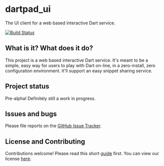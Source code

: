 # dartpad_ui

The UI client for a web based interactive Dart service.

[![Build Status](https://travis-ci.org/dart-lang/dartpad_ui.svg?branch=master)](https://travis-ci.org/dart-lang/dartpad_ui)

## What is it? What does it do?

This project is a web based interactive Dart service. It's meant to be a simple,
easy way for users to play with Dart on-line, in a zero-install, zero
configuration environment. It'll support an easy snippet sharing service.

## Project status

Pre-alpha! Definitely still a work in progress.

## Issues and bugs

Please file reports on the
[GitHub Issue Tracker](https://github.com/dart-lang/dartpad_ui/issues).

## License and Contributing

Contributions welcome! Please read this short
[guide](https://github.com/dart-lang/dartpad_ui/wiki/Contributing) first. You
can view our license
[here](https://github.com/dart-lang/dartpad_ui/blob/master/LICENSE).
